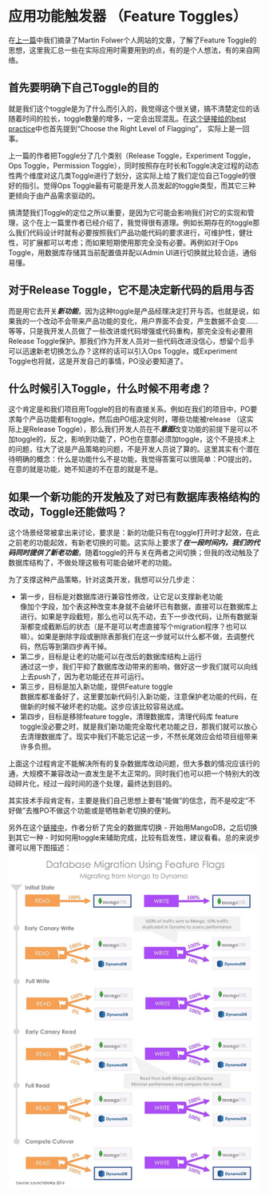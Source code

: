 # 应用功能触发器 （Feature Toggles）

在[上一篇](FeatureToggle.md)中我们摘录了Martin Folwer个人网站的文章，了解了Feature Toggle的思想，这里我汇总一些在实际应用时需要用到的点，有的是个人想法，有的来自网络。

## 首先要明确下自己Toggle的目的  
就是我们这个toggle是为了什么而引入的，我觉得这个很关键，搞不清楚定位的话随着时间的拉长，toggle数量的增多，一定会出现混乱。在[这个链接给的best practice](https://featureflags.io/feature-flags-best-practices/)中也首先提到“Choose the Right Level of Flagging”， 实际上是一回事。  

上一篇的作者把Toggle分了几个类别（Release Toggle，Experiment Toggle，Ops Toggle，Permission Toggle），同时按照存在时长和Toggle决定过程的动态性两个维度对这几类Toggle进行了划分，这实际上给了我们定位自己Toggle的很好的指引。觉得Ops Toggle最有可能是开发人员发起的toggle类型，而其它三种更倾向于由产品需求驱动的。  

搞清楚我们Toggle的定位之所以重要，是因为它可能会影响我们对它的实现和管理，这个在上一篇里作者已经介绍了，我觉得很有道理。例如长期存在的toggle那么我们代码设计时就有必要按照我们产品功能代码的要求进行，可维护性，健壮性，可扩展都可以考虑；而如果短期使用那完全没有必要。再例如对于Ops Toggle，用数据库存储其当前配置值并配以Admin UI进行切换就比较合适，通俗易懂。

## 对于Release Toggle，它不是决定新代码的启用与否  
而是用它去开关***新功能***，因为这种toggle是产品经理决定打开与否。也就是说，如果我的一个改动不会带来产品功能的变化，用户界面不会变，产生数据不会变......等等，只是我开发人员做了一些改进或代码增强或代码重构，那完全没有必要用Release Toggle保护。那我们作为开发人员对一些代码改进没信心，想留个后手可以迅速新老切换怎么办？这样的话可以引入Ops Toggle，或Experiment Toggle也将就，这是开发自己的事情，PO没必要知道了。  

## 什么时候引入Toggle，什么时候不用考虑？  
这个肯定是和我们项目用Toggle的目的有直接关系。例如在我们的项目中，PO要求每个产品功能都有toggle，然后由PO组决定何时，哪些功能被release （这实际上是Release Toggle），那么我们开发人员在不***意图***改变功能的前提下是可以不加toggle的，反之，影响到功能了，PO也在意那必须加toggle，这个不是技术上的问题，往大了说是产品策略的问题，不是开发人员说了算的。这里其实有个潜在待明确的概念：什么是功能什么不是功能，我觉得答案可以很简单：PO提出的，在意的就是功能，她不知道的不在意的就是不是。

## 如果一个新功能的开发触及了对已有数据库表格结构的改动，Toggle还能做吗？  
这个场景经常被拿出来讨论，要求是：新的功能只有在toggle打开时才起效，在此之前老的功能起效，有新老切换的可能。这实际上要求了***在一段时间内，我们的代码同时提供了新老功能***，随着toggle的开与关在两者之间切换；但我的改动触及了数据库结构了，不做处理这极有可能会破坏老的功能。  

为了支撑这种产品策略，针对这类开发，我想可以分几步走：
- 第一步，目标是对数据库进行兼容性修改，让它足以支撑新老功能  
像加个字段，加个表这种改变本身就不会破坏已有数据，直接可以在数据库上进行。如果是字段截短，那么也可以先不动，去下一步改代码，让所有数据渐渐都变成截断后的状态（是不是可以考虑直接写个migration程序？也可以嘛）。如果是删除字段或删除表那我们在这一步就可以什么都不做，去调整代码，然后等到第四步再干掉。
- 第二步，目标是让老的功能可以在改后的数据库结构上运行  
通过这一步，我们平抑了数据库改动带来的影响，做好这一步我们就可以向线上去push了，因为老功能还在并可运行。  
- 第三步，目标是加入新功能，提供Feature toggle  
数据库都准备好了，这里要加新代码引入新功能，注意保护老功能的代码，在做新的时候不破坏老的功能。这步应该比较容易达成。  
- 第四步，目标是移除feature toggle，清理数据库，清理代码库
feature toggle没必要之时，就是我们新功能完全取代老功能之日，那我们就可以放心去清理数据库了。现实中我们不能忘记这一步，不然长尾效应会给项目组带来许多负担。  

上面这个过程肯定不能解决所有的复杂数据库改动问题，但大多数的情况应该行的通，大规模不兼容改动一直发生是不太正常的。同时我们也可以把一个特别大的改动碎片化，经过一段时间的逐个处理，最终达到目的。

其实技术手段肯定有，主要是我们自己思想上要有“能做”的信念，而不是咬定“不好做”去推PO不做这个功能或是牺牲新老切换的便利。

另外在这个[链接中](https://featureflags.io/feature-flags-database-migrations/)，作者分析了完全的数据库切换 - 开始用MangoDB，之后切换到其它一种 - 时如何用toggle来辅助完成，比较有启发性，建议看看。总的来说步骤可以用下图描述：  
![dbmigration](images\ft5.jpg)